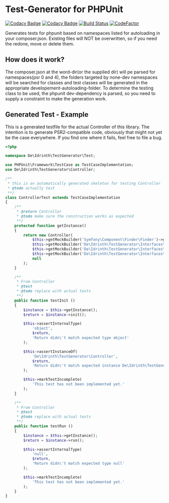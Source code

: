 # Test-Generator for PHPUnit

[![Codacy Badge](https://api.codacy.com/project/badge/Grade/cabd3fc70be847d4b2f28c9472598c61)](https://www.codacy.com/app/Idrinth/phpunit-test-generator?utm_source=github.com&amp;utm_medium=referral&amp;utm_content=Idrinth/phpunit-test-generator&amp;utm_campaign=Badge_Grade) [![Codacy Badge](https://api.codacy.com/project/badge/Coverage/cabd3fc70be847d4b2f28c9472598c61)](https://www.codacy.com/app/Idrinth/phpunit-test-generator?utm_source=github.com&utm_medium=referral&utm_content=Idrinth/phpunit-test-generator&utm_campaign=Badge_Coverage) [![Build Status](https://travis-ci.org/Idrinth/phpunit-test-generator.svg?branch=master)](https://travis-ci.org/Idrinth/phpunit-test-generator)
[![CodeFactor](https://www.codefactor.io/repository/github/idrinth/phpunit-test-generator/badge)](https://www.codefactor.io/repository/github/idrinth/phpunit-test-generator)

Generates tests for phpunit based on namespaces listed for autoloading in your composer.json. Existing files will NOT be overwritten, so if you need the redone, move or delete them.

## How does it work?

The composer.json at the word-dir(or the supplied dir) will pe parsed for namespaces(psr 0 and 4), the folders targeted by none-dev namespaces will be searched for classes and test classes will be generated in the appropriate developement-autoloading-folder.
To determine the testing class to be used, the phpunit dev-dependency is parsed, so you need to supply a constraint to make the generation work.

## Generated Test - Example

This is a generated testfile for the actual Controller of this library. The intention is to generate PSR2-compatible code, obviously that might not yet be the case everywhere. If you find one where it fails, feel free to file a bug.

```php
<?php

namespace De\Idrinth\TestGenerator\Test;

use PHPUnit\Framework\TestCase as TestCaseImplementation;
use De\Idrinth\TestGenerator\Controller;

/**
 * this is an automatically generated skeleton for testing Controller
 * @todo actually test
 **/
class ControllerTest extends TestCaseImplementation
{
    /**
     * @return Controller
     * @todo make sure the construction works as expected
     **/
    protected function getInstance()
    {
        return new Controller(
            $this->getMockBuilder('Symfony\Component\Finder\Finder')->getMock(),
            $this->getMockBuilder('De\Idrinth\TestGenerator\Interfaces\ClassReader')->getMock(),
            $this->getMockBuilder('De\Idrinth\TestGenerator\Interfaces\ClassWriter')->getMock(),
            $this->getMockBuilder('De\Idrinth\TestGenerator\Interfaces\Composer')->getMock(),
            null
        );
    }

    /**
     * From Controller
     * @test
     * @todo replace with actual tests
     **/
    public function testInit ()
    {
        $instance = $this->getInstance();
        $return = $instance->init();

        $this->assertInternalType(
            'object',
            $return,
            'Return didn\'t match expected type object'
        );

        $this->assertInstanceOf(
            'De\Idrinth\TestGenerator\Controller',
            $return,
            'Return didn\'t match expected instance De\Idrinth\TestGenerator\Controller'
        );

        $this->markTestIncomplete(
            'This test has not been implemented yet.'
        );
    }

    /**
     * From Controller
     * @test
     * @todo replace with actual tests
     **/
    public function testRun ()
    {
        $instance = $this->getInstance();
        $return = $instance->run();

        $this->assertInternalType(
            'null',
            $return,
            'Return didn\'t match expected type null'
        );

        $this->markTestIncomplete(
            'This test has not been implemented yet.'
        );
    }
}
```
